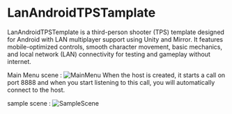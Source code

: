 # LanAndroidTPSTamplate
LanAndroidTPSTemplate is a third-person shooter (TPS) template designed for Android with LAN multiplayer support using Unity and Mirror. It features mobile-optimized controls, smooth character movement, basic mechanics, and local network (LAN) connectivity for testing and gameplay without internet.

Main Menu scene :
![MainMenu](https://github.com/user-attachments/assets/26a62dad-93a6-4d22-b8e4-46a4a0948042)
When the host is created, it starts a call on port 8888 and when you start listening to this call, you will automatically connect to the host.

sample scene :
![SampleScene](https://github.com/user-attachments/assets/4a587f5a-8479-4c0d-b6d2-f21af621d559)
